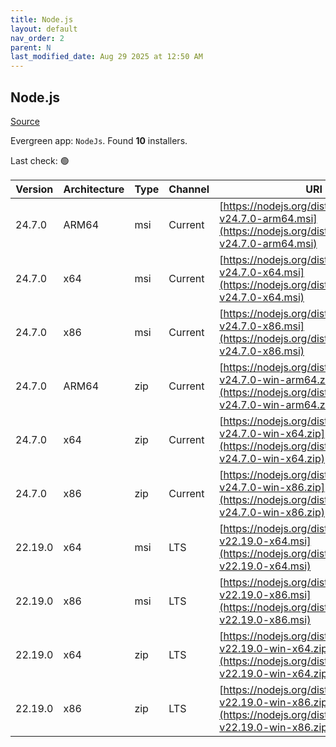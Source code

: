 ```yaml
---
title: Node.js
layout: default
nav_order: 2
parent: N
last_modified_date: Aug 29 2025 at 12:50 AM
---
```


## Node.js

[Source](https://nodejs.org/)

Evergreen app: `NodeJs`. Found **10** installers.

Last check: 🟢

| Version | Architecture | Type | Channel | URI                                                                                                                      |
| ------- | ------------ | ---- | ------- | ------------------------------------------------------------------------------------------------------------------------ |
| 24.7.0  | ARM64        | msi  | Current | [https://nodejs.org/dist/v24.7.0/node-v24.7.0-arm64.msi](https://nodejs.org/dist/v24.7.0/node-v24.7.0-arm64.msi)         |
| 24.7.0  | x64          | msi  | Current | [https://nodejs.org/dist/v24.7.0/node-v24.7.0-x64.msi](https://nodejs.org/dist/v24.7.0/node-v24.7.0-x64.msi)             |
| 24.7.0  | x86          | msi  | Current | [https://nodejs.org/dist/v24.7.0/node-v24.7.0-x86.msi](https://nodejs.org/dist/v24.7.0/node-v24.7.0-x86.msi)             |
| 24.7.0  | ARM64        | zip  | Current | [https://nodejs.org/dist/v24.7.0/node-v24.7.0-win-arm64.zip](https://nodejs.org/dist/v24.7.0/node-v24.7.0-win-arm64.zip) |
| 24.7.0  | x64          | zip  | Current | [https://nodejs.org/dist/v24.7.0/node-v24.7.0-win-x64.zip](https://nodejs.org/dist/v24.7.0/node-v24.7.0-win-x64.zip)     |
| 24.7.0  | x86          | zip  | Current | [https://nodejs.org/dist/v24.7.0/node-v24.7.0-win-x86.zip](https://nodejs.org/dist/v24.7.0/node-v24.7.0-win-x86.zip)     |
| 22.19.0 | x64          | msi  | LTS     | [https://nodejs.org/dist/v22.19.0/node-v22.19.0-x64.msi](https://nodejs.org/dist/v22.19.0/node-v22.19.0-x64.msi)         |
| 22.19.0 | x86          | msi  | LTS     | [https://nodejs.org/dist/v22.19.0/node-v22.19.0-x86.msi](https://nodejs.org/dist/v22.19.0/node-v22.19.0-x86.msi)         |
| 22.19.0 | x64          | zip  | LTS     | [https://nodejs.org/dist/v22.19.0/node-v22.19.0-win-x64.zip](https://nodejs.org/dist/v22.19.0/node-v22.19.0-win-x64.zip) |
| 22.19.0 | x86          | zip  | LTS     | [https://nodejs.org/dist/v22.19.0/node-v22.19.0-win-x86.zip](https://nodejs.org/dist/v22.19.0/node-v22.19.0-win-x86.zip) |
